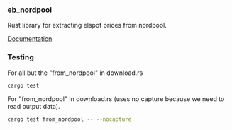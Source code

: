 ### eb_nordpool

Rust library for extracting elspot prices from nordpool.

[Documentation](https://docs.rs/eb_nordpool/latest/eb_nordpool/)

### Testing

For all but the "from_nordpool" in download.rs

```sh
cargo test
```

For "from_nordpool" in download.rs (uses no capture because we need to read output data).

```sh
cargo test from_nordpool -- --nocapture
```
